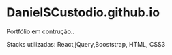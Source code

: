 # DanielSCustodio.github.io

Portfólio em contrução.. 


Stacks utilizadas: React,jQuery,Booststrap, HTML, CSS3
